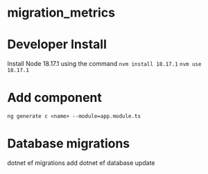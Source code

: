 # migration_metrics

# Developer Install

Install Node 18.17.1 using the command
`nvm install 18.17.1`
`nvm use 18.17.1`

# Add component

`ng generate c <name> --module=app.module.ts`

# Database migrations

dotnet ef migrations add <migration name>
dotnet ef database update

